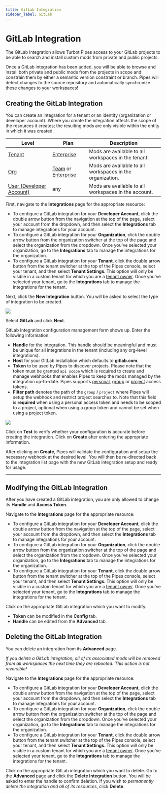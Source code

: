 ```yaml
---
title: GitLab Integration
sidebar_label: GitLab
---
```


# GitLab Integration

The GitLab Integration allows Turbot Pipes access to your GitLab projects to be able to search and install custom mods from private and public projects.

Once a GitLab integration has been added, you will be able to browse and install both private and public mods from the projects in scope and constrain them by either a semantic version constraint or branch. Pipes will detect changes to the source repository and automatically synchronize these changes to your workspaces!


## Creating the GitLab Integration

You can create an integration for a tenant or an identity (organization or developer account). Where you create the integration affects the scope of the resources it creates; the resulting mods are only visible within the entity in which it was created.

| Level                        | Plan                       | Description
|------------------------------|----------------------------|----------------
| [Tenant](/pipes/docs/accounts/tenant) | [Enterprise](/pipes/docs/accounts/tenant#enterprise-plan) | Mods are available to all workspaces in the tenant.
| [Org](/pipes/docs/accounts/org) | [Team](/pipes/docs/accounts/org#team-plan) or [Enterprise](/pipes/docs/accounts/tenant#enterprise-plan)  | Mods are available to all workspaces in the organization.
| [User (Developer Account)](/pipes/docs/accounts/developer) | any | Mods are available to all workspaces in the account.

First, navigate to the **Integrations** page for the appropriate resource:
- To configure a GitLab integration for your **Developer Account**, click the double arrow button from the navigation at the top of the page, select your account from the dropdown, and then select the **Integrations** tab to manage integrations for your account.
- To configure a GitLab integration for your **Organization**, click the double arrow button from the organization switcher at the top of the page and select the organization from the dropdown. Once you've selected your organization, go to the **Integrations** tab to manage the integrations for the organization.
- To configure a GitLab integration for your **Tenant**, click the double arrow button from the tenant switcher at the top of the Pipes console, select your tenant, and then select **Tenant Settings**. This option will only be visible in a custom tenant for which you are a [tenant owner](/pipes/docs/accounts/tenant/people#tenant-roles).  Once you've selected your tenant, go to the **Integrations** tab to manage the integrations for the tenant.

Next, click the **New Integration** button. You will be asked to select the type of integration to be created.

![](/images/docs/pipes/integrations_new_gitlab.png)

Select **GitLab** and click **Next**.

GitLab Integration configuration management form shows up. Enter the following information:
- **Handle** for the integration. This handle should be meaningful and must be unique for all integrations in the tenant (including any org-level integrations).
- **Host** for your GitLab installation which defaults to **gitlab.com**.
- **Token** to be used by Pipes to discover projects. Please note that the token must be granted `api scope` which is required to create and manage webhooks that enables Pipes to keep the mods managed by the integration up-to-date. Pipes supports [personal](https://docs.gitlab.com/ee/user/profile/personal_access_tokens.html), [group](https://docs.gitlab.com/ee/user/group/settings/group_access_tokens.html) or [project](https://docs.gitlab.com/ee/user/project/settings/project_access_tokens.html) access tokens.
- **Filter path** denotes the path of the `group` / `project` where Pipes will setup the webhook and restrict project searches to. Note that this field is **required** when using a personal access token and needs to be scoped to a project, optional when using a group token and cannot be set when using a project token.

![](/images/docs/pipes/integrations_gitlab_config.png)

Click on **Test** to verify whether your configuration is accurate before creating the integration. Click on **Create** after entering the appropriate information.

After clicking on **Create**, Pipes will validate the configuration and setup the necessary webhook at the desired level. You will then be re-directed back to the integration list page with the new GitLab integration setup and ready for usage.

---------

## Modifying the GitLab Integration

After you have created a GitLab integration, you are only allowed to change its **Handle** and **Access Token**.

Navigate to the **Integrations** page for the appropriate resource:
- To configure a GitLab integration for your **Developer Account**, click the double arrow button from the navigation at the top of the page, select your account from the dropdown, and then select the **Integrations** tab to manage integrations for your account.
- To configure a GitLab integration for your **Organization**, click the double arrow button from the organization switcher at the top of the page and select the organization from the dropdown. Once you've selected your organization, go to the **Integrations** tab to manage the integrations for the organization.
- To configure a GitLab integration for your **Tenant**, click the double arrow button from the tenant switcher at the top of the Pipes console, select your tenant, and then select **Tenant Settings**. This option will only be visible in a custom tenant for which you are a [tenant owner](/pipes/docs/accounts/tenant/people#tenant-roles).  Once you've selected your tenant, go to the **Integrations** tab to manage the integrations for the tenant.

Click on the appropriate GitLab integration which you want to modify.
- **Token** can be modified in the **Config** tab.
- **Handle** can be edited from the **Advanced** tab.


## Deleting the GitLab Integration

You can delete an integration from its **Advanced** page.

*If you delete a GitLab integration, all of its associated mods will be removed from all workspaces the next time they are rebooted.  This action is not reversible!*

Navigate to the **Integrations** page for the appropriate resource:
- To configure a GitLab integration for your **Developer Account**, click the double arrow button from the navigation at the top of the page, select your account from the dropdown, and then select the **Integrations** tab to manage integrations for your account.
- To configure a GitLab integration for your **Organization**, click the double arrow button from the organization switcher at the top of the page and select the organization from the dropdown. Once you've selected your organization, go to the **Integrations** tab to manage the integrations for the organization.
- To configure a GitLab integration for your **Tenant**, click the double arrow button from the tenant switcher at the top of the Pipes console, select your tenant, and then select **Tenant Settings**. This option will only be visible in a custom tenant for which you are a [tenant owner](/pipes/docs/accounts/tenant/people#tenant-roles).  Once you've selected your tenant, go to the **Integrations** tab to manage the integrations for the tenant.

Click on the appropriate GitLab integration which you want to delete. Go to the **Advanced** page and click the **Delete Integration** button. You will be asked to enter the handle to confirm deletion.  If you wish to *permanently delete the integration and all of its resources*, click **Delete**.